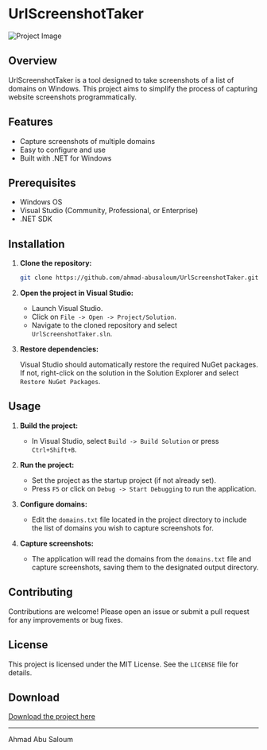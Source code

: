 # UrlScreenshotTaker

![Project Image](https://github.com/ahmad-abusaloum/UrlScreenshotTaker/assets/25351143/b9368365-804a-4023-8737-c23386e60d77)

## Overview

UrlScreenshotTaker is a tool designed to take screenshots of a list of domains on Windows. This project aims to simplify the process of capturing website screenshots programmatically.

## Features

- Capture screenshots of multiple domains
- Easy to configure and use
- Built with .NET for Windows

## Prerequisites

- Windows OS
- Visual Studio (Community, Professional, or Enterprise)
- .NET SDK

## Installation

1. **Clone the repository:**

    ```sh
    git clone https://github.com/ahmad-abusaloum/UrlScreenshotTaker.git
    ```

2. **Open the project in Visual Studio:**

    - Launch Visual Studio.
    - Click on `File -> Open -> Project/Solution`.
    - Navigate to the cloned repository and select `UrlScreenshotTaker.sln`.

3. **Restore dependencies:**

    Visual Studio should automatically restore the required NuGet packages. If not, right-click on the solution in the Solution Explorer and select `Restore NuGet Packages`.

## Usage

1. **Build the project:**

    - In Visual Studio, select `Build -> Build Solution` or press `Ctrl+Shift+B`.

2. **Run the project:**

    - Set the project as the startup project (if not already set).
    - Press `F5` or click on `Debug -> Start Debugging` to run the application.

3. **Configure domains:**

    - Edit the `domains.txt` file located in the project directory to include the list of domains you wish to capture screenshots for.

4. **Capture screenshots:**

    - The application will read the domains from the `domains.txt` file and capture screenshots, saving them to the designated output directory.

## Contributing

Contributions are welcome! Please open an issue or submit a pull request for any improvements or bug fixes.

## License

This project is licensed under the MIT License. See the `LICENSE` file for details.

## Download

[Download the project here](https://github.com/ahmad-abusaloum/UrlScreenshotTaker/archive/refs/heads/main.zip)

---

Ahmad Abu Saloum
